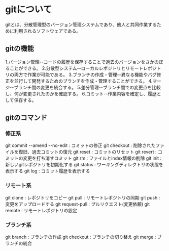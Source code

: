 # gitについて
gitとは、分散管理型のバージョン管理システムであり、他人と共同作業するために利用されるソフトウェアである。
## gitの機能
1.バージョン管理--コードの履歴を保存することで過去のバージョンをさかのぼることができる。
2.分散型システム--ローカルレポジトリとリモートレポジトリの両方で作業が可能である。
3.ブランチの作成・管理--異なる機能やバグ修正を並行して開発するためのブランチを作成・管理することができる。
4.マージ--ブランチ間の変更を統合する。
5.差分管理--ブランチ間での変更点を比較し、何が変更されたのかを確認する。
6.コミット--作業内容を確定し、履歴として保存する。

## gitのコマンド
### 修正系
git commit --amend --no-edit : コミットの修正
git checkout : 削除されたファイルを復旧、過去コミットの復元
git reset : コミットのリセット
git revert : コミットの変更を打ち消すコミット
git rm : ファイルとindex情報の削除
git init : 新しいgitレポジトリを初期化する
git status : ワーキングディレクトリの状態を表示する
git log : コミット履歴を表示する

### リモート系
git clone : レポジトリをコピー
git pull : リモートレポジトリの同期
git push : 変更をアップロードする
git request-pull : プルリクエスト(変更依頼)
git remote : リモートレポジトリの設定

### ブランチ系
git branch : ブランチの作成
git checkout : ブランチの切り替え
git merge : ブランチの統合